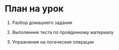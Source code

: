 # План на урок

1. Разбор домашнего задания

2. Выполенние теста по пройденному материалу

3. Упражнения на логические операции
